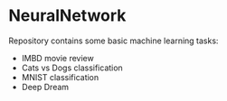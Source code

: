 # NeuralNetwork
Repository contains some basic machine learning tasks:
  - IMBD movie review
  - Cats vs Dogs classification 
  - MNIST classification
  - Deep Dream
